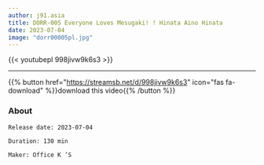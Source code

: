 ```yaml
---
author: j91.asia
title: DORR-005 Everyone Loves Mesugaki! ! Hinata Aino Hinata
date: 2023-07-04
image: "dorr00005pl.jpg"
---
```



{{< youtubepl 998jivw9k6s3 >}}
___

{{% button href="https://streamsb.net/d/998jivw9k6s3" icon="fas fa-download" %}}download this video{{% /button %}}
### About

`Release date: 2023-07-04`

`Duration: 130 min`

`Maker:	Office K ’S`
